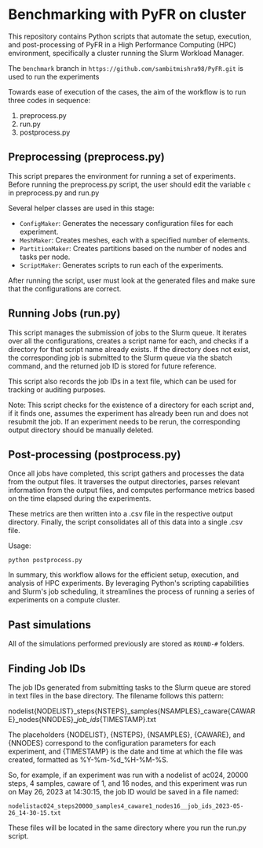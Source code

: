 # Benchmarking with PyFR on cluster
This repository contains Python scripts that automate the setup, execution, and post-processing of PyFR in a High Performance Computing (HPC) environment, specifically a cluster running the Slurm Workload Manager. 

The `benchmark` branch in `https://github.com/sambitmishra98/PyFR.git` is used to run the experiments

Towards ease of execution of the cases, the aim of the workflow is to run three codes in sequence:
1. preprocess.py
2. run.py
3. postprocess.py

## Preprocessing (preprocess.py)
This script prepares the environment for running a set of experiments. 
Before running the preprocess.py script, the user should edit the variable `c` in preprocess.py and run.py

Several helper classes are used in this stage:

- `ConfigMaker`: Generates the necessary configuration files for each experiment.
- `MeshMaker`: Creates meshes, each with a specified number of elements.
- `PartitionMaker`: Creates partitions based on the number of nodes and tasks per node.
- `ScriptMaker`: Generates scripts to run each of the experiments.

After running the script, user must look at the generated files and make sure that the configurations are correct.

## Running Jobs (run.py)
This script manages the submission of jobs to the Slurm queue. 
It iterates over all the configurations, creates a script name for each, and checks if a directory for that script name already exists. 
If the directory does not exist, the corresponding job is submitted to the Slurm queue via the sbatch command, and the returned job ID is stored for future reference.

This script also records the job IDs in a text file, which can be used for tracking or auditing purposes.

Note: This script checks for the existence of a directory for each script and, if it finds one, assumes the experiment has already been run and does not resubmit the job. 
If an experiment needs to be rerun, the corresponding output directory should be manually deleted.

## Post-processing (postprocess.py)

Once all jobs have completed, this script gathers and processes the data from the output files. 
It traverses the output directories, parses relevant information from the output files, and computes performance metrics based on the time elapsed during the experiments.

These metrics are then written into a .csv file in the respective output directory. 
Finally, the script consolidates all of this data into a single .csv file.

Usage:

    python postprocess.py

In summary, this workflow allows for the efficient setup, execution, and analysis of HPC experiments. 
By leveraging Python's scripting capabilities and Slurm's job scheduling, it streamlines the process of running a series of experiments on a compute cluster.

## Past simulations

All of the simulations performed previously are stored as `ROUND-#` folders. 

## Finding Job IDs

The job IDs generated from submitting tasks to the Slurm queue are stored in text files in the base directory. The filename follows this pattern:

nodelist{NODELIST}_steps{NSTEPS}_samples{NSAMPLES}_caware{CAWARE}_nodes{NNODES}__job_ids_{TIMESTAMP}.txt

The placeholders {NODELIST}, {NSTEPS}, {NSAMPLES}, {CAWARE}, and {NNODES} correspond to the configuration parameters for each experiment, and {TIMESTAMP} is the date and time at which the file was created, formatted as %Y-%m-%d_%H-%M-%S.

So, for example, if an experiment was run with a nodelist of ac024, 20000 steps, 4 samples, caware of 1, and 16 nodes, and this experiment was run on May 26, 2023 at 14:30:15, the job ID would be saved in a file named:

    nodelistac024_steps20000_samples4_caware1_nodes16__job_ids_2023-05-26_14-30-15.txt

These files will be located in the same directory where you run the run.py script.
